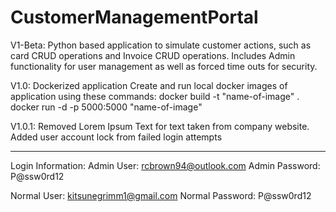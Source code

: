 ﻿# CustomerManagementPortal

V1-Beta:
Python based application to simulate customer actions, such as card CRUD operations and Invoice CRUD operations.
Includes Admin functionality for user management as well as forced time outs for security.

V1.0:
Dockerized application
Create and run local docker images of application using these commands:
docker build -t "name-of-image" .
docker run -d -p 5000:5000 "name-of-image"

V1.0.1:
Removed Lorem Ipsum Text for text taken from company website.
Added user account lock from failed login attempts

------------------------------------------------------------------------------------------------------------------------------------------------------------------------------------
Login Information:
Admin User: rcbrown94@outlook.com
Admin Password: P@ssw0rd12

Normal User: kitsunegrimm1@gmail.com
Normal Password: P@ssw0rd12